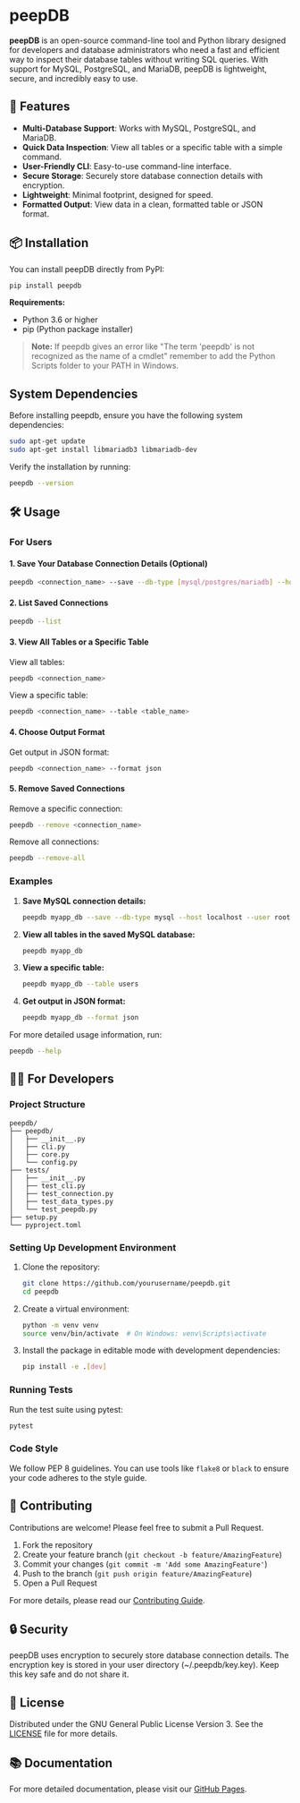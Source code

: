 # peepDB

**peepDB** is an open-source command-line tool and Python library designed for developers and database administrators who need a fast and efficient way to inspect their database tables without writing SQL queries. With support for MySQL, PostgreSQL, and MariaDB, peepDB is lightweight, secure, and incredibly easy to use.

## 🚀 Features

- **Multi-Database Support**: Works with MySQL, PostgreSQL, and MariaDB.
- **Quick Data Inspection**: View all tables or a specific table with a simple command.
- **User-Friendly CLI**: Easy-to-use command-line interface.
- **Secure Storage**: Securely store database connection details with encryption.
- **Lightweight**: Minimal footprint, designed for speed.
- **Formatted Output**: View data in a clean, formatted table or JSON format.

## 📦 Installation

You can install peepDB directly from PyPI:

```bash
pip install peepdb
```

**Requirements:**
- Python 3.6 or higher
- pip (Python package installer)

> **Note:** If peepdb gives an error like "The term 'peepdb' is not recognized as the name of a cmdlet" remember to add the Python Scripts folder to your PATH in Windows.

## System Dependencies

Before installing peepdb, ensure you have the following system dependencies:

```bash
sudo apt-get update
sudo apt-get install libmariadb3 libmariadb-dev
```

Verify the installation by running:
```bash
peepdb --version
```

## 🛠️ Usage

### For Users

#### 1. Save Your Database Connection Details (Optional)

```bash
peepdb <connection_name> --save --db-type [mysql/postgres/mariadb] --host <host> --user <user> --password <password> --database <database>
```

#### 2. List Saved Connections

```bash
peepdb --list
```

#### 3. View All Tables or a Specific Table

View all tables:
```bash
peepdb <connection_name>
```

View a specific table:
```bash
peepdb <connection_name> --table <table_name>
```

#### 4. Choose Output Format

Get output in JSON format:
```bash
peepdb <connection_name> --format json
```

#### 5. Remove Saved Connections

Remove a specific connection:
```bash
peepdb --remove <connection_name>
```

Remove all connections:
```bash
peepdb --remove-all
```

### Examples

1. **Save MySQL connection details:**
   ```bash
   peepdb myapp_db --save --db-type mysql --host localhost --user root --password mypassword --database myapp
   ```

2. **View all tables in the saved MySQL database:**
   ```bash
   peepdb myapp_db
   ```

3. **View a specific table:**
   ```bash
   peepdb myapp_db --table users
   ```

4. **Get output in JSON format:**
   ```bash
   peepdb myapp_db --format json
   ```

For more detailed usage information, run:
```bash
peepdb --help
```

## 👨‍💻 For Developers

### Project Structure

```
peepdb/
├── peepdb/
│   ├── __init__.py
│   ├── cli.py
│   ├── core.py
│   └── config.py
├── tests/
│   ├── __init__.py
│   ├── test_cli.py
│   ├── test_connection.py
│   ├── test_data_types.py
│   └── test_peepdb.py
├── setup.py
└── pyproject.toml
```

### Setting Up Development Environment

1. Clone the repository:
   ```bash
   git clone https://github.com/yourusername/peepdb.git
   cd peepdb
   ```

2. Create a virtual environment:
   ```bash
   python -m venv venv
   source venv/bin/activate  # On Windows: venv\Scripts\activate
   ```

3. Install the package in editable mode with development dependencies:
   ```bash
   pip install -e .[dev]
   ```

### Running Tests

Run the test suite using pytest:

```bash
pytest
```

### Code Style

We follow PEP 8 guidelines. You can use tools like `flake8` or `black` to ensure your code adheres to the style guide.

## 🤝 Contributing

Contributions are welcome! Please feel free to submit a Pull Request.

1. Fork the repository
2. Create your feature branch (`git checkout -b feature/AmazingFeature`)
3. Commit your changes (`git commit -m 'Add some AmazingFeature'`)
4. Push to the branch (`git push origin feature/AmazingFeature`)
5. Open a Pull Request

For more details, please read our [Contributing Guide](CONTRIBUTING.md).

## 🔒 Security

peepDB uses encryption to securely store database connection details. The encryption key is stored in your user directory (~/.peepdb/key.key). Keep this key safe and do not share it.

## 📜 License

Distributed under the GNU General Public License Version 3. See the [LICENSE](LICENSE) file for more details.

## 📚 Documentation

For more detailed documentation, please visit our [GitHub Pages](https://peepdb.dev/).

